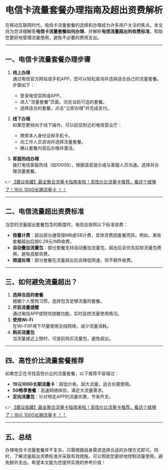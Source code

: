 # 电信卡流量套餐办理指南及超出资费解析

在移动互联网时代，电信卡流量套餐的选择和办理成为许多用户关注的焦点。本文将为您详细解答**电信卡流量套餐如何办理**，并解析**电信流量超出的收费标准**，帮助您更好地管理流量使用，避免不必要的费用支出。

---

## 一、电信卡流量套餐办理步骤

1. **线上办理**  
   通过电信官方网站或手机APP，您可以轻松查询并选择适合自己的流量套餐。步骤如下：  
   - 登录电信官网或APP。  
   - 进入“流量套餐”页面，浏览当前可选的套餐。  
   - 选择适合的套餐，点击“立即办理”并完成支付。  

2. **线下办理**  
   如果您更倾向于线下操作，可以前往附近的电信营业厅：  
   - 携带本人身份证和手机卡。  
   - 向工作人员咨询并选择流量套餐。  
   - 确认套餐内容后办理并激活。

3. **客服热线办理**  
   拨打电信客服热线（如10000），根据语音提示或与客服人员沟通，选择并办理流量套餐。

👉 [【建议收藏】最全聚合流量卡指南来啦！高性价比流量卡推荐，看这个就够了！19元 100G长期流量卡 ！！](https://bit.ly/Liuliangka)

---

## 二、电信流量超出资费标准

当您的流量超出套餐包含的额度时，电信会按照以下标准收费：  
- **按量计费**：超出部分通常按MB或GB计费，具体资费因套餐而异。例如，某些套餐超出后按0.29元/MB收费。  
- **自动叠加流量包**：部分套餐支持自动叠加流量包，超出后会优先扣除流量包费用，避免高额资费。  
- **限速处理**：部分套餐在流量超出后会降低网速，但不额外收费。

---

## 三、如何避免流量超出？

1. **选择合适的套餐**  
   根据个人使用习惯，选择包含足够流量的套餐。  
2. **开启流量提醒**  
   通过电信APP或短信提醒功能，实时监控流量使用情况。  
3. **使用Wi-Fi**  
   在Wi-Fi环境下尽量使用无线网络，减少流量消耗。  
4. **购买流量包**  
   当流量接近上限时，可提前购买流量包，避免超出。

---

## 四、高性价比流量套餐推荐

如果您正在寻找高性价比的流量套餐，以下推荐不容错过：  
- **19元100G长期流量卡**：超低价格，超大流量，适合长期使用。  
- **5G畅享套餐**：高速网络体验，满足大流量需求。  
- **定向流量包**：针对特定APP的流量优惠，节省开支。

👉 [【建议收藏】最全聚合流量卡指南来啦！高性价比流量卡推荐，看这个就够了！19元 100G长期流量卡 ！！](https://bit.ly/Liuliangka)

---

## 五、总结

办理电信卡流量套餐并不复杂，只需根据自身需求选择合适的办理方式即可。同时，了解流量超出资费标准并采取有效措施，可以帮助您更好地控制流量使用，避免额外支出。希望本文能为您提供实用的参考价值！